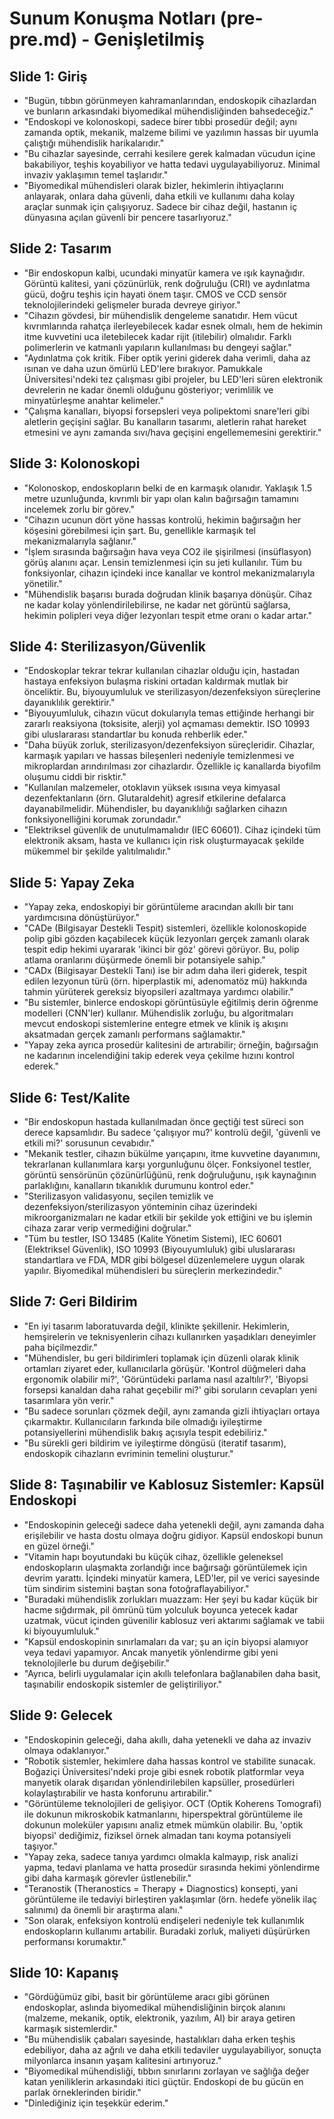 # Sunum Konuşma Notları (pre-pre.md) - Genişletilmiş

## Slide 1: Giriş

- "Bugün, tıbbın görünmeyen kahramanlarından, endoskopik cihazlardan ve bunların arkasındaki biyomedikal mühendisliğinden bahsedeceğiz."
- "Endoskopi ve kolonoskopi, sadece birer tıbbi prosedür değil; aynı zamanda optik, mekanik, malzeme bilimi ve yazılımın hassas bir uyumla çalıştığı mühendislik harikalarıdır."
- "Bu cihazlar sayesinde, cerrahi kesilere gerek kalmadan vücudun içine bakabiliyor, teşhis koyabiliyor ve hatta tedavi uygulayabiliyoruz. Minimal invaziv yaklaşımın temel taşlarıdır."
- "Biyomedikal mühendisleri olarak bizler, hekimlerin ihtiyaçlarını anlayarak, onlara daha güvenli, daha etkili ve kullanımı daha kolay araçlar sunmak için çalışıyoruz. Sadece bir cihaz değil, hastanın iç dünyasına açılan güvenli bir pencere tasarlıyoruz."

## Slide 2: Tasarım

- "Bir endoskopun kalbi, ucundaki minyatür kamera ve ışık kaynağıdır. Görüntü kalitesi, yani çözünürlük, renk doğruluğu (CRI) ve aydınlatma gücü, doğru teşhis için hayati önem taşır. CMOS ve CCD sensör teknolojilerindeki gelişmeler burada devreye giriyor."
- "Cihazın gövdesi, bir mühendislik dengeleme sanatıdır. Hem vücut kıvrımlarında rahatça ilerleyebilecek kadar esnek olmalı, hem de hekimin itme kuvvetini uca iletebilecek kadar rijit (itilebilir) olmalıdır. Farklı polimerlerin ve katmanlı yapıların kullanılması bu dengeyi sağlar."
- "Aydınlatma çok kritik. Fiber optik yerini giderek daha verimli, daha az ısınan ve daha uzun ömürlü LED'lere bırakıyor. Pamukkale Üniversitesi'ndeki tez çalışması gibi projeler, bu LED'leri süren elektronik devrelerin ne kadar önemli olduğunu gösteriyor; verimlilik ve minyatürleşme anahtar kelimeler."
- "Çalışma kanalları, biyopsi forsepsleri veya polipektomi snare'leri gibi aletlerin geçişini sağlar. Bu kanalların tasarımı, aletlerin rahat hareket etmesini ve aynı zamanda sıvı/hava geçişini engellememesini gerektirir."

## Slide 3: Kolonoskopi

- "Kolonoskop, endoskopların belki de en karmaşık olanıdır. Yaklaşık 1.5 metre uzunluğunda, kıvrımlı bir yapı olan kalın bağırsağın tamamını incelemek zorlu bir görev."
- "Cihazın ucunun dört yöne hassas kontrolü, hekimin bağırsağın her köşesini görebilmesi için şart. Bu, genellikle karmaşık tel mekanizmalarıyla sağlanır."
- "İşlem sırasında bağırsağın hava veya CO2 ile şişirilmesi (insüflasyon) görüş alanını açar. Lensin temizlenmesi için su jeti kullanılır. Tüm bu fonksiyonlar, cihazın içindeki ince kanallar ve kontrol mekanizmalarıyla yönetilir."
- "Mühendislik başarısı burada doğrudan klinik başarıya dönüşür. Cihaz ne kadar kolay yönlendirilebilirse, ne kadar net görüntü sağlarsa, hekimin polipleri veya diğer lezyonları tespit etme oranı o kadar artar."

## Slide 4: Sterilizasyon/Güvenlik

- "Endoskoplar tekrar tekrar kullanılan cihazlar olduğu için, hastadan hastaya enfeksiyon bulaşma riskini ortadan kaldırmak mutlak bir önceliktir. Bu, biyouyumluluk ve sterilizasyon/dezenfeksiyon süreçlerine dayanıklılık gerektirir."
- "Biyouyumluluk, cihazın vücut dokularıyla temas ettiğinde herhangi bir zararlı reaksiyona (toksisite, alerji) yol açmaması demektir. ISO 10993 gibi uluslararası standartlar bu konuda rehberlik eder."
- "Daha büyük zorluk, sterilizasyon/dezenfeksiyon süreçleridir. Cihazlar, karmaşık yapıları ve hassas bileşenleri nedeniyle temizlenmesi ve mikroplardan arındırılması zor cihazlardır. Özellikle iç kanallarda biyofilm oluşumu ciddi bir risktir."
- "Kullanılan malzemeler, otoklavın yüksek ısısına veya kimyasal dezenfektanların (örn. Glutaraldehit) agresif etkilerine defalarca dayanabilmelidir. Mühendisler, bu dayanıklılığı sağlarken cihazın fonksiyonelliğini korumak zorundadır."
- "Elektriksel güvenlik de unutulmamalıdır (IEC 60601). Cihaz içindeki tüm elektronik aksam, hasta ve kullanıcı için risk oluşturmayacak şekilde mükemmel bir şekilde yalıtılmalıdır."

## Slide 5: Yapay Zeka

- "Yapay zeka, endoskopiyi bir görüntüleme aracından akıllı bir tanı yardımcısına dönüştürüyor."
- "CADe (Bilgisayar Destekli Tespit) sistemleri, özellikle kolonoskopide polip gibi gözden kaçabilecek küçük lezyonları gerçek zamanlı olarak tespit edip hekimi uyararak 'ikinci bir göz' görevi görüyor. Bu, polip atlama oranlarını düşürmede önemli bir potansiyele sahip."
- "CADx (Bilgisayar Destekli Tanı) ise bir adım daha ileri giderek, tespit edilen lezyonun türü (örn. hiperplastik mi, adenomatöz mü) hakkında tahmin yürüterek gereksiz biyopsileri azaltmaya yardımcı olabilir."
- "Bu sistemler, binlerce endoskopi görüntüsüyle eğitilmiş derin öğrenme modelleri (CNN'ler) kullanır. Mühendislik zorluğu, bu algoritmaları mevcut endoskopi sistemlerine entegre etmek ve klinik iş akışını aksatmadan gerçek zamanlı performans sağlamaktır."
- "Yapay zeka ayrıca prosedür kalitesini de artırabilir; örneğin, bağırsağın ne kadarının incelendiğini takip ederek veya çekilme hızını kontrol ederek."

## Slide 6: Test/Kalite

- "Bir endoskopun hastada kullanılmadan önce geçtiği test süreci son derece kapsamlıdır. Bu sadece 'çalışıyor mu?' kontrolü değil, 'güvenli ve etkili mi?' sorusunun cevabıdır."
- "Mekanik testler, cihazın bükülme yarıçapını, itme kuvvetine dayanımını, tekrarlanan kullanımlara karşı yorgunluğunu ölçer. Fonksiyonel testler, görüntü sensörünün çözünürlüğünü, renk doğruluğunu, ışık kaynağının parlaklığını, kanalların tıkanıklık durumunu kontrol eder."
- "Sterilizasyon validasyonu, seçilen temizlik ve dezenfeksiyon/sterilizasyon yönteminin cihaz üzerindeki mikroorganizmaları ne kadar etkili bir şekilde yok ettiğini ve bu işlemin cihaza zarar verip vermediğini doğrular."
- "Tüm bu testler, ISO 13485 (Kalite Yönetim Sistemi), IEC 60601 (Elektriksel Güvenlik), ISO 10993 (Biyouyumluluk) gibi uluslararası standartlara ve FDA, MDR gibi bölgesel düzenlemelere uygun olarak yapılır. Biyomedikal mühendisleri bu süreçlerin merkezindedir."

## Slide 7: Geri Bildirim

- "En iyi tasarım laboratuvarda değil, klinikte şekillenir. Hekimlerin, hemşirelerin ve teknisyenlerin cihazı kullanırken yaşadıkları deneyimler paha biçilmezdir."
- "Mühendisler, bu geri bildirimleri toplamak için düzenli olarak klinik ortamları ziyaret eder, kullanıcılarla görüşür. 'Kontrol düğmeleri daha ergonomik olabilir mi?', 'Görüntüdeki parlama nasıl azaltılır?', 'Biyopsi forsepsi kanaldan daha rahat geçebilir mi?' gibi soruların cevapları yeni tasarımlara yön verir."
- "Bu sadece sorunları çözmek değil, aynı zamanda gizli ihtiyaçları ortaya çıkarmaktır. Kullanıcıların farkında bile olmadığı iyileştirme potansiyellerini mühendislik bakış açısıyla tespit edebiliriz."
- "Bu sürekli geri bildirim ve iyileştirme döngüsü (iteratif tasarım), endoskopik cihazların evriminin temelini oluşturur."

## Slide 8: Taşınabilir ve Kablosuz Sistemler: Kapsül Endoskopi

- "Endoskopinin geleceği sadece daha yetenekli değil, aynı zamanda daha erişilebilir ve hasta dostu olmaya doğru gidiyor. Kapsül endoskopi bunun en güzel örneği."
- "Vitamin hapı boyutundaki bu küçük cihaz, özellikle geleneksel endoskopların ulaşmakta zorlandığı ince bağırsağı görüntülemek için devrim yarattı. İçindeki minyatür kamera, LED'ler, pil ve verici sayesinde tüm sindirim sistemini baştan sona fotoğraflayabiliyor."
- "Buradaki mühendislik zorlukları muazzam: Her şeyi bu kadar küçük bir hacme sığdırmak, pil ömrünü tüm yolculuk boyunca yetecek kadar uzatmak, vücut içinden güvenilir kablosuz veri aktarımı sağlamak ve tabii ki biyouyumluluk."
- "Kapsül endoskopinin sınırlamaları da var; şu an için biyopsi alamıyor veya tedavi yapamıyor. Ancak manyetik yönlendirme gibi yeni teknolojilerle bu durum değişebilir."
- "Ayrıca, belirli uygulamalar için akıllı telefonlara bağlanabilen daha basit, taşınabilir endoskopik sistemler de geliştiriliyor."

## Slide 9: Gelecek

- "Endoskopinin geleceği, daha akıllı, daha yetenekli ve daha az invaziv olmaya odaklanıyor."
- "Robotik sistemler, hekimlere daha hassas kontrol ve stabilite sunacak. Boğaziçi Üniversitesi'ndeki proje gibi esnek robotik platformlar veya manyetik olarak dışarıdan yönlendirilebilen kapsüller, prosedürleri kolaylaştırabilir ve hasta konforunu artırabilir."
- "Görüntüleme teknolojileri de gelişiyor. OCT (Optik Koherens Tomografi) ile dokunun mikroskobik katmanlarını, hiperspektral görüntüleme ile dokunun moleküler yapısını analiz etmek mümkün olabilir. Bu, 'optik biyopsi' dediğimiz, fiziksel örnek almadan tanı koyma potansiyeli taşıyor."
- "Yapay zeka, sadece tanıya yardımcı olmakla kalmayıp, risk analizi yapma, tedavi planlama ve hatta prosedür sırasında hekimi yönlendirme gibi daha karmaşık görevler üstlenebilir."
- "Teranostik (Theranostics = Therapy + Diagnostics) konsepti, yani görüntüleme ile tedaviyi birleştiren yaklaşımlar (örn. hedefe yönelik ilaç salınımı) da önemli bir araştırma alanı."
- "Son olarak, enfeksiyon kontrolü endişeleri nedeniyle tek kullanımlık endoskopların kullanımı artabilir. Buradaki zorluk, maliyeti düşürürken performansı korumaktır."

## Slide 10: Kapanış

- "Gördüğümüz gibi, basit bir görüntüleme aracı gibi görünen endoskoplar, aslında biyomedikal mühendisliğinin birçok alanını (malzeme, mekanik, optik, elektronik, yazılım, AI) bir araya getiren karmaşık sistemlerdir."
- "Bu mühendislik çabaları sayesinde, hastalıkları daha erken teşhis edebiliyor, daha az ağrılı ve daha etkili tedaviler uygulayabiliyor, sonuçta milyonlarca insanın yaşam kalitesini artırıyoruz."
- "Biyomedikal mühendisliği, tıbbın sınırlarını zorlayan ve sağlığa değer katan yeniliklerin arkasındaki itici güçtür. Endoskopi de bu gücün en parlak örneklerinden biridir."
- "Dinlediğiniz için teşekkür ederim."
